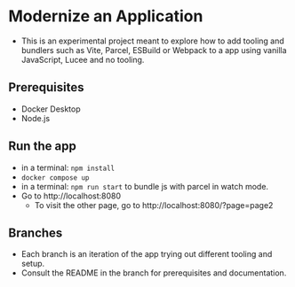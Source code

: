 # Modernize an Application

- This is an experimental project meant to explore how to add tooling and bundlers such as Vite, Parcel, ESBuild or Webpack to a app using vanilla JavaScript, Lucee and no tooling.

## Prerequisites

- Docker Desktop
- Node.js

## Run the app

- in a terminal: `npm install`
- `docker compose up`
- in a terminal: `npm run start` to bundle js with parcel in watch mode.
- Go to http://localhost:8080
  - To visit the other page, go to http://localhost:8080/?page=page2

## Branches

- Each branch is an iteration of the app trying out different tooling and setup.
- Consult the README in the branch for prerequisites and documentation.
